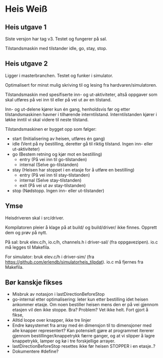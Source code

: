 # Heis Weiß


## Heis utgave 1

Siste versjon har tag v3. Testet og fungerer på sal.

Tilstandsmaskin med tilstander idle, go, stay, stop.


## Heis utgave 2

Ligger i masterbranchen. Testet og funker i simulator.

Optimalisert for minst mulig skriving til og lesing fra hardvaren/simulatoren.

Tilstandsmaskin med spesifiserte inn- og ut-aktiviteter, altså oppgaver som skal utføres på vei inn til eller på vei ut av en tilstand.

Inn- og ut-delene kjører kun én gang, henholdsvis før og etter tilstandsmaskinen havner i tilhørende interntilstand. Interntilstanden kjører i løkke inntil vi skal videre til neste tilstand.

Tilstandsmaskinen er bygget opp som følger:

* start (Initialisering av heisen, utføres én gang)
* idle (Vent på ny bestilling, deretter gå til riktig tilstand. Ingen inn- eller ut-aktiviteter)
* go (Bestem retning og kjør mot en bestilling)
  * entry (På vei inn til go-tilstanden)
  * internal (Selve go-tilstanden)
* stay (Heisen har stoppet i en etasje for å utføre en bestilling)
  * entry (På vei inn til stay-tilstanden)
  * internal (Selve stay-tilstanden)
  * exit (På vei ut av stay-tilstanden)
* stop (Nødstopp. Ingen inn- eller ut-tilstander)


## Ymse

Heisdriveren skal i src/driver.

Kompilatoren pleier å klage på at build/ og build/driver/ ikke finnes. Opprett dem og prøv på nytt.

På sal: bruk elev.c/h, io.c/h, channels.h i driver-sal/ (fra oppgavezipen). io.c må legges til Makefila.

For simulator: bruk elev.c/h i driver-sim/ (fra https://github.com/erlendb/simulatorheis_tilpdat). io.c må fjernes fra Makefila.


## Bør kanskje fikses

* Misbruk av notasjon i lastDirectionBeforeStop
* go-internal etter optimalisering: leter kun etter bestilling idet heisen ankommer etasje. Om noen bestiller heisen mens den er på vei gjennom etasjen vil den ikke stoppe. Bra? Problem? Vet ikke helt. Fort gjort å fikse,
* Alltid loope over knapper, ikke tre linjer
* Endre køsystemet fra array med én dimensjon til to dimensjoner med alle knapper representert? Kan potensielt gjøre at programmet itererer gjennom bestillinger/knappetrykk færre ganger, og at vi slipper å lagre knappetrykk, lamper og kø i tre forskjellige arrayer.
* lastDirectionBeforeStop resettes ikke før heisen STOPPER i en etasje..?
* Dokumentere #define?
